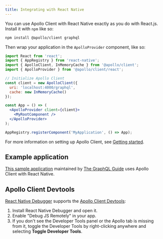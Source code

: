```yaml
---
title: Integrating with React Native
---
```


You can use Apollo Client with React Native exactly as you do with React.js. Install it with `npm` like so:

```bash
npm install @apollo/client graphql
```

Then wrap your application in the `ApolloProvider` component, like so:

```jsx
import React from 'react';
import { AppRegistry } from 'react-native';
import { ApolloClient, InMemoryCache } from '@apollo/client';
import { ApolloProvider } from '@apollo/client/react';

// Initialize Apollo Client
const client = new ApolloClient({
  uri: 'localhost:4000/graphql',
  cache: new InMemoryCache()
});

const App = () => (
  <ApolloProvider client={client}>
    <MyRootComponent />
  </ApolloProvider>
);

AppRegistry.registerComponent('MyApplication', () => App);
```

For more information on setting up Apollo Client, see [Getting started](../get-started/).

## Example application

[This sample application](https://github.com/GraphQLGuide/guide-react-native) maintained by [The GraphQL Guide](https://graphql.guide/) uses Apollo Client with React Native.

## Apollo Client Devtools

[React Native Debugger](https://github.com/jhen0409/react-native-debugger) supports the [Apollo Client Devtools](../development-testing/developer-tooling/#apollo-client-devtools):

1. Install React Native Debugger and open it.
2. Enable "Debug JS Remotely" in your app.
3. If you don't see the Developer Tools panel or the Apollo tab is missing from it, toggle the Developer Tools by right-clicking anywhere and selecting **Toggle Developer Tools**.
